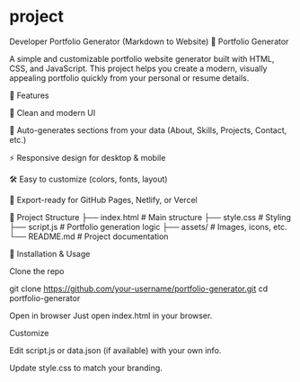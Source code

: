 # project
Developer Portfolio Generator (Markdown to Website)
🌟 Portfolio Generator

A simple and customizable portfolio website generator built with HTML, CSS, and JavaScript.
This project helps you create a modern, visually appealing portfolio quickly from your personal or resume details.

🚀 Features

🎨 Clean and modern UI

📄 Auto-generates sections from your data (About, Skills, Projects, Contact, etc.)

⚡ Responsive design for desktop & mobile

🛠️ Easy to customize (colors, fonts, layout)

💾 Export-ready for GitHub Pages, Netlify, or Vercel

📂 Project Structure
├── index.html      # Main structure
├── style.css       # Styling
├── script.js       # Portfolio generation logic
├── assets/         # Images, icons, etc.
└── README.md       # Project documentation

🔧 Installation & Usage

Clone the repo

git clone https://github.com/your-username/portfolio-generator.git
cd portfolio-generator


Open in browser
Just open index.html in your browser.

Customize

Edit script.js or data.json (if available) with your own info.

Update style.css to match your branding.
